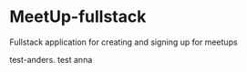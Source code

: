 # MeetUp-fullstack

Fullstack application for creating and signing up for meetups

test-anders.
test anna
